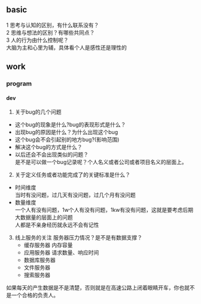 ## basic

1 思考与认知的区别，有什么联系没有？  
2 思维与想法的区别？有哪些共同点？  
3 人的行为由什么控制呢？  
     大脑为主和心里为辅，具体看个人是感性还是理性的

## work

### program
#### dev
1. 关于bug的几个问题
* 这个bug的现象是什么?bug的表现形式是什么？
* 出现bug的原因是什么？为什么出现这个bug
* 这个bug会不会引起别的地方bug?(影响范围)
* 解决这个bug的方式是什么？
* 以后还会不会出现类似的问题？  
  是不是可以做一个bug记录呢？个人名义或者公司或者项目名义的层面上。
  
2.  关于定义任务或者功能完成了的关键标准是什么？
* 时间维度    
   当时有没问题，过几天有没问题，过几个月有没问题
* 数量维度   
   一个人有没有问题，1w个人有没有问题，1kw有没有问题，这就是要考虑后期大数据量的层面上的问题     
人都是不亲身经历就永远不会有记性
  
3. 线上服务的关注
服务器压力情况？是不是有数据支撑？   
   * 缓存服务器
      内存容量
   * 应用服务器
      请求数量、响应时间
   * 数据库服务器    
   * 文件服务器    
   * 搜索服务器    
        
如果每天的产生数据是不是清楚，否则就是在高速公路上闭着眼睛开车，你也就不是一个合格的负责人。
   
